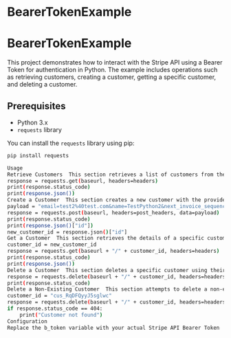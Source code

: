# BearerTokenExample
# BearerTokenExample

This project demonstrates how to interact with the Stripe API using a Bearer Token for authentication in Python. The example includes operations such as retrieving customers, creating a customer, getting a specific customer, and deleting a customer.

## Prerequisites

- Python 3.x
- `requests` library

You can install the `requests` library using pip:

```sh
pip install requests

Usage
Retrieve Customers  This section retrieves a list of customers from the Stripe API.  
response = requests.get(baseurl, headers=headers)
print(response.status_code)
print(response.json())
Create a Customer  This section creates a new customer with the provided email, name, and next invoice sequence.  
payload = "email=test2%40test.com&name=TestPython2&next_invoice_sequence=3"
response = requests.post(baseurl, headers=post_headers, data=payload)
print(response.status_code)
print(response.json()["id"])
new_customer_id = response.json()["id"]
Get a Customer  This section retrieves the details of a specific customer using their customer ID.  
customer_id = new_customer_id
response = requests.get(baseurl + "/" + customer_id, headers=headers)
print(response.status_code)
print(response.json())
Delete a Customer  This section deletes a specific customer using their customer ID.  
response = requests.delete(baseurl + "/" + customer_id, headers=headers)
print(response.status_code)
Delete a Non-Existing Customer  This section attempts to delete a non-existing customer and handles the case where the customer is not found.  
customer_id = "cus_RqDFQyyJ5sglwc"
response = requests.delete(baseurl + "/" + customer_id, headers=headers)
if response.status_code == 404:
    print("Customer not found")
Configuration
Replace the b_token variable with your actual Stripe API Bearer Token